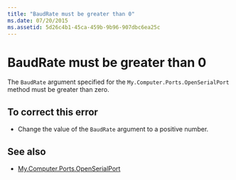 ```yaml
---
title: "BaudRate must be greater than 0"
ms.date: 07/20/2015
ms.assetid: 5d26c4b1-45ca-459b-9b96-907dbc6ea25c
---
```

# BaudRate must be greater than 0
The `BaudRate` argument specified for the `My.Computer.Ports.OpenSerialPort` method must be greater than zero.  
  
## To correct this error  
  
-   Change the value of the `BaudRate` argument to a positive number.  
  
## See also
- [My.Computer.Ports.OpenSerialPort](xref:Microsoft.VisualBasic.Devices.Ports.OpenSerialPort%2A)
